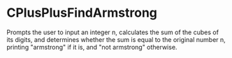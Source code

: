 # CPlusPlusFindArmstrong



Prompts the user to input an integer n, calculates the sum of the cubes of its digits, and determines whether the sum is equal to the original number n, printing "armstrong" if it is, and "not armstrong" otherwise.
